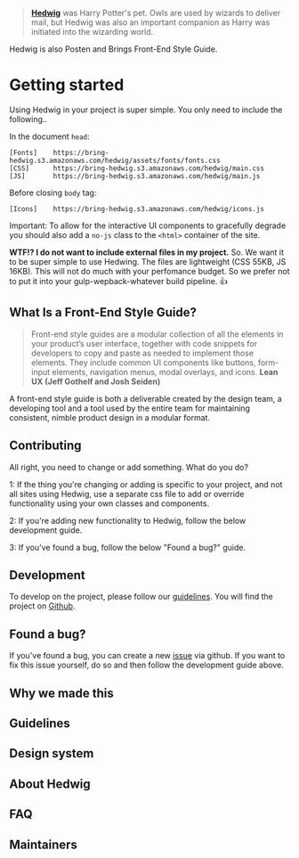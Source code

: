 > [**Hedwig**](http://harrypotter.wikia.com/wiki/Hedwig) was Harry Potter's pet. Owls are used by wizards to deliver mail, but Hedwig was also an important companion as Harry was initiated into the wizarding world.

Hedwig is also Posten and Brings Front-End Style Guide.

# Getting started

Using Hedwig in your project is super simple. You only need to include the following..

In the document `head`:
```
[Fonts]    https://bring-hedwig.s3.amazonaws.com/hedwig/assets/fonts/fonts.css
[CSS]      https://bring-hedwig.s3.amazonaws.com/hedwig/main.css
[JS]       https://bring-hedwig.s3.amazonaws.com/hedwig/main.js
```

Before closing `body` tag:
```
[Icons]    https://bring-hedwig.s3.amazonaws.com/hedwig/icons.js
```

Important: To allow for the interactive UI components to gracefully degrade you should also add a `no-js` class to the `<html>` container of the site.

**WTF!? I do not want to include external files in my project.**
So. We want it to be super simple to use Hedwing. The files are lightweight (CSS 55KB, JS 16KB). This will not do much with your perfomance budget. So we prefer not to put it into your gulp-wepback-whatever build pipeline. 👍

## What Is a Front-End Style Guide?
> Front-end style guides are a modular collection of all the elements in your product’s user interface, together with code snippets for developers to copy and paste as needed to implement those elements. They include common UI components like buttons, form-input elements, navigation menus, modal overlays, and icons. **Lean UX (Jeff Gothelf and Josh Seiden)**

A front-end style guide is both a deliverable created by the design team, a developing tool and a tool used by the entire team for maintaining consistent, nimble product design in a modular format.

## Contributing
All right, you need to change or add something. What do you do?

  1: If the thing you're changing or adding is specific to your project, and not all sites using Hedwig, use a separate css file to add or override functionality using your own classes and components.

  2: If you're adding new functionality to Hedwig, follow the below development guide.
  
  3: If you've found a bug, follow the below "Found a bug?" guide.

## Development
To develop on the project, please follow our [guidelines](''). You will find the project on [Github]('').

## Found a bug?
If you've found a bug, you can create a new [issue]('') via github. If you want to fix this issue yourself, do so and then follow the development guide above.

## Why we made this

## Guidelines

## Design system

## About Hedwig

## FAQ

## Maintainers
